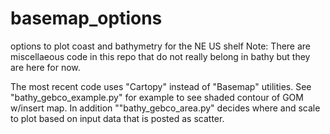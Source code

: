 # basemap_options
options to plot coast and bathymetry for the NE US shelf
Note: There are miscellaeous code in this repo that do not really belong in bathy but they are here for now.

The most recent code uses "Cartopy" instead of "Basemap" utilities. See "bathy_gebco_example.py" for example to see shaded contour of GOM w/insert map.
In addition ""bathy_gebco_area.py" decides where and scale to plot based on input data that is posted as scatter.
